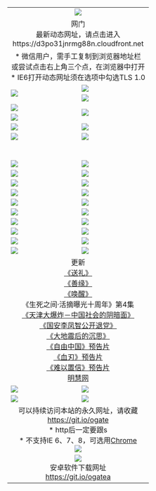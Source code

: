 ﻿<table>
  <tr></tr>
  <tr><td colspan=2 align=center><img src="https://cloud.githubusercontent.com/assets/11880933/13434984/f430fae2-e012-11e5-814f-c2df1e82b247.jpg" /></td></tr>
  <tr><td colspan=2 align=center>网门<br>最新动态网址，请点击进入
<br>https://d3po31jnrmg88n.cloudfront.net
    </td>
  </tr>
  <tr>
    <td colspan=2 align=center>* 微信用户，需手工复制到浏览器地址栏<br>或尝试点击右上角三个点，在浏览器中打开
    <br>* IE6打开动态网址须在选项中勾选TLS 1.0</td>
  </tr>
  <tr>
    <td rowspan=2><a href="https://d3po31jnrmg88n.cloudfront.net/ogUP.aspx?name=11DKC.mp4&list=11DKC" target="_blank"><img src="https://d3po31jnrmg88n.cloudfront.net/Up/11DKC1.jpg" /></a></td> 
    <td><div><a href="https://d3po31jnrmg88n.cloudfront.net/ogUP.aspx?name=LRWS.mp4&list=LRWS" target="_blank"><img src="https://d3po31jnrmg88n.cloudfront.net/Up/LRWS.jpg" /></a></td>
   </tr>
  <tr>
    <td><a href="https://d3po31jnrmg88n.cloudfront.net/ogNiceVedio.aspx" target="_blank"><img src="https://d3po31jnrmg88n.cloudfront.net/Up/11TGKDY.jpg" /></a></td>
  </tr>
  <tr>
    <td><a href="https://d3po31jnrmg88n.cloudfront.net/ogUP.aspx?name=JQR.mp4&count=2" target="_blank"><img src="https://d3po31jnrmg88n.cloudfront.net/Up/JQR.jpg" /></a></td>   
    <td rowspan=2><a href="https://d3po31jnrmg88n.cloudfront.net/ogUP.aspx?name=JP.mp4&count=9" target="_blank"><img src="https://d3po31jnrmg88n.cloudfront.net/Up/JP.jpg" /></td>
  </tr>
  <tr>
    <td><a href="https://d3po31jnrmg88n.cloudfront.net/ogUP.aspx?name=WH.mp4" target="_blank"><img src="https://d3po31jnrmg88n.cloudfront.net/Up/WH.jpg" /></a></td>
  </tr>
  <tr>
    <td><a href="https://d3po31jnrmg88n.cloudfront.net/ogUP.aspx?name=SSZJ.mp4&list=SSZJ" target="_blank"><img src="https://d3po31jnrmg88n.cloudfront.net/Up/SSZJ.jpg" /></a></td>
    <td><a href="https://d3po31jnrmg88n.cloudfront.net/ogUP.aspx?name=1XQK.mp4&count=13" target="_blank"><img src="https://d3po31jnrmg88n.cloudfront.net/Up/1XQK.jpg" /></a</td>
  </tr>
  <tr>
    <td><a href="https://d3po31jnrmg88n.cloudfront.net/ogUP.aspx?name=ZY.mp4&count=2015|16" target="_blank"><img src="https://d3po31jnrmg88n.cloudfront.net/Up/ZY.jpg" /></a</td>
    <td><a href="https://d3po31jnrmg88n.cloudfront.net/ogUP.aspx?name=XTFY.mp4&count=B|2,A|24" target="_blank"><img src="https://d3po31jnrmg88n.cloudfront.net/Up/XTFY.jpg" /></a></td>
  </tr>
  <tr height="40">
  </tr>
  <tr>
    <td><a href="https://d3po31jnrmg88n.cloudfront.net/ogUP.aspx?name=4SQQ.mp4&list=4SQQ" target="_blank"><img src="https://d3po31jnrmg88n.cloudfront.net/Up/4SQQ0.jpg"/></a></td>
    <td><a href="https://d3po31jnrmg88n.cloudfront.net/ogUP.aspx?name=4SHQ.mp4&list=4SHQ" target="_blank"><img src="https://d3po31jnrmg88n.cloudfront.net/Up/4SHQ0.jpg"/></a></td>
  </tr>
  <tr>
    <td><a href="https://d3po31jnrmg88n.cloudfront.net/ogUP.aspx?name=4SZG.mp4&list=4SZG" target="_blank"><img src="https://d3po31jnrmg88n.cloudfront.net/Up/4SZG0.jpg"/></a></td>
    <td><a href="https://d3po31jnrmg88n.cloudfront.net/ogUP.aspx?name=4SDJ.mp4&list=4SDJ" target="_blank"><img src="https://d3po31jnrmg88n.cloudfront.net/Up/4SDJ0.jpg"/></a></td>
  </tr>
  <tr>
    <td><a href="https://d3po31jnrmg88n.cloudfront.net/ogUP.aspx?name=4SGX.mp4&list=4SGX" target="_blank"><img src="https://d3po31jnrmg88n.cloudfront.net/Up/4SGX0.jpg"/></a></td>
    <td><a href="https://d3po31jnrmg88n.cloudfront.net/ogUP.aspx?name=4SHD.mp4&list=4SHD" target="_blank"><img src="https://d3po31jnrmg88n.cloudfront.net/Up/4SHD0.jpg"/></a></td>
  </tr>
  <tr>
    <td><a href="https://d3po31jnrmg88n.cloudfront.net/ogUP.aspx?name=4CTX.mp4&list=4CTX" target="_blank"><img src="https://d3po31jnrmg88n.cloudfront.net/Up/4CTX0.jpg"/></a></td>
    <td><a href="https://d3po31jnrmg88n.cloudfront.net/ogUP.aspx?name=4CWZ.mp4&list=4CWZ" target="_blank"><img src="https://d3po31jnrmg88n.cloudfront.net/Up/4CWZ0.jpg"/></a></td>
  </tr>
  <tr>
    <td><a href="https://d3po31jnrmg88n.cloudfront.net/onUP.aspx?name=https://d25hxnyejux8es.cloudfront.net/" target="_blank"><img src="https://d3po31jnrmg88n.cloudfront.net/Up/0DTW.jpg"/></a></td>
    <td><a href="https://d3po31jnrmg88n.cloudfront.net/onUP.aspx?name=https://d240ns8up8earz.cloudfront.net/acenter/" target="_blank"><img src="https://d3po31jnrmg88n.cloudfront.net/Up/0TDW.jpg" /></a></td>
  </tr>
  <tr>
    <td><a href="https://d3po31jnrmg88n.cloudfront.net/onUP.aspx?name=https://d4508d6vomz2p.cloudfront.net/gb/nsc413.htm" target="_blank"><img src="https://d3po31jnrmg88n.cloudfront.net/Up/0DJY.jpg" /></a></td>
    <td><a href="https://d3po31jnrmg88n.cloudfront.net/onUP.aspx?name=https://d3bxwq7vzudb5l.cloudfront.net/xtr/gb/prog204.html" target="_blank"><img src="https://d3po31jnrmg88n.cloudfront.net/Up/0XTR.jpg" /></a></td>
  </tr>
  <tr>
    <td><a href="https://d3po31jnrmg88n.cloudfront.net/onUP.aspx?name=https://d3aj00iefsmfgc.cloudfront.net/" target="_blank"><img src="https://d3po31jnrmg88n.cloudfront.net/Up/0MHW.jpg" /></a></td>
    <td><a href="https://d3po31jnrmg88n.cloudfront.net/onUP.aspx?name=https://d1sbg9daat0zu5.cloudfront.net/" target="_blank"><img src="https://d3po31jnrmg88n.cloudfront.net/Up/0ZJW.jpg" /></a></td>
  </tr>
  <tr>
    <td><a href="https://d3po31jnrmg88n.cloudfront.net/ogUP.aspx?name=0FG.zip" target="_blank"><img src="https://d3po31jnrmg88n.cloudfront.net/Up/0FG.jpg" /></a></td>
    <td><a href="https://d3po31jnrmg88n.cloudfront.net/ogUP.aspx?name=0FGA.apk" target="_blank"><img src="https://d3po31jnrmg88n.cloudfront.net/Up/0FGA.jpg" /></a></td>
  </tr>
  <tr>
    <td><a href="https://d3po31jnrmg88n.cloudfront.net/ogUP.aspx?name=0U.zip" target="_blank"><img src="https://d3po31jnrmg88n.cloudfront.net/Up/0U.jpg" /></a></td>
    <td><a href="https://d3po31jnrmg88n.cloudfront.net/ogUP.aspx?name=0UA.apk" target="_blank"><img src="https://d3po31jnrmg88n.cloudfront.net/Up/0UA.jpg" /></a></td>
  </tr>
  <tr>
    <td><a href="https://d3po31jnrmg88n.cloudfront.net/ogUP.aspx?name=0iPPOTV.zip" target="_blank"><img src="https://d3po31jnrmg88n.cloudfront.net/Up/0iPPOTV.jpg" /></a></td>
    <td><a href="https://d3po31jnrmg88n.cloudfront.net/ogUP.aspx?name=0iNTD.apk" target="_blank"><img src="https://d3po31jnrmg88n.cloudfront.net/Up/0iNTD.jpg" /></a></td>
  </tr>
  <tr>
    <td colspan=2 align=center>更新<br>
      <a href="https://d3po31jnrmg88n.cloudfront.net/ogUP.aspx?name=4ESL.mp4" target="_blank">《送礼》</a><br>
      <a href="https://d3po31jnrmg88n.cloudfront.net/ogUP.aspx?name=4ESY.mp4" target="_blank">《善缘》</a><br>
      <a href="https://d3po31jnrmg88n.cloudfront.net/ogUP.aspx?name=4EHX.mp4" target="_blank">《唤醒》</a><br>
      《生死之间·活摘曝光十周年》第4集</a><br>
      <a href="https://d3po31jnrmg88n.cloudfront.net/ogUP.aspx?name=4TJDBZ.mp4" target="_blank">《天津大爆炸－中国社会的阴暗面》</a><br>
      <a href="https://d3po31jnrmg88n.cloudfront.net/ogUP.aspx?name=4LFZ.mp4" target="_blank">《国安李凤智公开退党》</a><br>
      <a href="https://d3po31jnrmg88n.cloudfront.net/ogUP.aspx?name=4DDZHDCS.mp4" target="_blank">《大地震后的沉思》</a><br>
      <a href="https://d3po31jnrmg88n.cloudfront.net/ogUP.aspx?name=11ZYZG0.mp4" target="_blank">《自由中国》预告片</a><br>
      <a href="https://d3po31jnrmg88n.cloudfront.net/ogUP.aspx?name=11XR.mp4" target="_blank">《血刃》预告片</a><br>
      <a href="https://d3po31jnrmg88n.cloudfront.net/ogUP.aspx?name=11NYZX.mp4&count=2" target="_blank">《难以置信》预告片</a><br>
      <a href="https://d3po31jnrmg88n.cloudfront.net/onUP.aspx?name=https://www.minghui.org/" target="_blank">明慧网</a></td>
    </td>
  </tr>
  <tr>
    <td><a href="https://d3po31jnrmg88n.cloudfront.net/ogNice.aspx" target="_blank"><img src="https://cloud.githubusercontent.com/assets/11880933/13720378/f84bb392-e841-11e5-8739-815049dd6ff8.jpg" /></a></td>
    <td><a href="https://d3po31jnrmg88n.cloudfront.net/onCO.aspx?ob=600事物&op=增删改&args=WH1~%23类型6新闻%7c%23类型6评论&mode=" target="_blank"><img src="https://cloud.githubusercontent.com/assets/11880933/13720380/04d76a16-e842-11e5-8833-e627daa88802.jpg" /></a></td> 
  </tr>
  <tr>
    <td><a href="https://d3po31jnrmg88n.cloudfront.net/ogDY.aspx" target="_blank"><img src="https://cloud.githubusercontent.com/assets/11880933/13720384/11817090-e842-11e5-9571-7dc2f1af9f42.jpg" /></a></td>
    <td><a href="https://d3po31jnrmg88n.cloudfront.net/ogST.aspx" target="_blank"><img src="https://cloud.githubusercontent.com/assets/11880933/13720385/1467ea3c-e842-11e5-86df-c96c9a556aaf.jpg" /></a></td> 
  </tr>
  <!--tr>
    <td colspan=2 align=center>
      <微信可扫描以下临时二维码<br/>https://bit.ly/1mBQHW8<br/><a href="https://d3po31jnrmg88n.cloudfront.net/Up/0WMGDL3.png" target="_blank"><img src="https://d3po31jnrmg88n.cloudfront.net/Up/0WMGD3.png"/></a>
  </tr-->
  <tr>
    <td colspan=2 align=center>可以持续访问本站的永久网址，请收藏<br/><a href="https://git.io/ogate" target="_blank">https://git.io/ogate</a><br/>* http后一定要跟s<br/>* 不支持IE 6、7、8，可选用<a href="http://www.odisk.org/Upload/0ChromePortable.zip">Chrome</a><br/><a href="https://d3po31jnrmg88n.cloudfront.net/Up/0WMGDL2.png" target="_blank"><img src="https://d3po31jnrmg88n.cloudfront.net/Up/0WMGD2.png"/></a></td>
  </tr>
  <tr>
    <td colspan=2 align=center><a href="https://d3po31jnrmg88n.cloudfront.net/ogUP.aspx?name=0oGate.apk" target="_blank"><img src="https://cloud.githubusercontent.com/assets/11880933/13720399/75e143ee-e842-11e5-9f0a-1421f423c80f.jpg" /></a><br>安卓软件下载网址<br><a href="https://git.io/ogatea">https://git.io/ogatea</a></td>
  </tr>
  <!--tr>
    <td colspan=2 align=center>可能失效的动态网址
    </td>
  </tr-->
</table>
